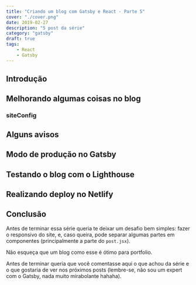 ```yaml
---
title: "Criando um blog com Gatsby e React - Parte 5"
cover: "./cover.png"
date: 2019-02-27
description: "5 post da série"
category: "gatsby"
draft: true
tags:
    - React
    - Gatsby
---
```


## Introdução

## Melhorando algumas coisas no blog

### siteConfig

## Alguns avisos

## Modo de produção no Gatsby

## Testando o blog com o Lighthouse

## Realizando deploy no Netlify

## Conclusão

Antes de terminar essa série queria te deixar um desafio bem simples: fazer o responsivo do site, e, caso queira, pode separar algumas partes em componentes (principalmente a parte do `post.jsx`).

Não esqueça que um blog como esse é ótimo para portfolio.

Antes de terminar queria que você comentasse aqui o que achou da série e o que gostaria de ver nos próximos posts (lembre-se, não sou um expert com o Gatsby, nada muito mirabolante hahaha).